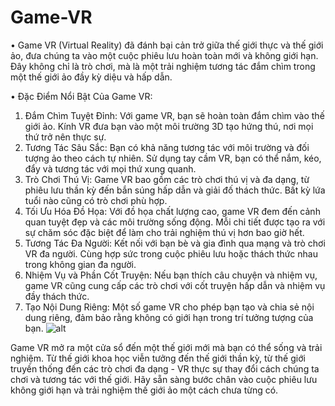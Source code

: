 # Game-VR

•	Game VR (Virtual Reality) đã đánh bại cản trở giữa thế giới thực và thế giới ảo, đưa chúng ta vào một cuộc phiêu lưu hoàn toàn mới và không giới hạn. Đây không chỉ là trò chơi, mà là một trải nghiệm tương tác đắm chìm trong một thế giới ảo đầy kỳ diệu và hấp dẫn.

•	Đặc Điểm Nổi Bật Của Game VR:

1.	Đắm Chìm Tuyệt Đỉnh: Với game VR, bạn sẽ hoàn toàn đắm chìm vào thế giới ảo. Kính VR đưa bạn vào một môi trường 3D tạo hứng thú, nơi mọi thứ trở nên thực sự.
2.	Tương Tác Sâu Sắc: Bạn có khả năng tương tác với môi trường và đối tượng ảo theo cách tự nhiên. Sử dụng tay cầm VR, bạn có thể nắm, kéo, đẩy và tương tác với mọi thứ xung quanh.
3.	Trò Chơi Thú Vị: Game VR bao gồm các trò chơi thú vị và đa dạng, từ phiêu lưu thần kỳ đến bắn súng hấp dẫn và giải đố thách thức. Bất kỳ lứa tuổi nào cũng có trò chơi phù hợp.
4.	Tối Ưu Hóa Đồ Họa: Với đồ họa chất lượng cao, game VR đem đến cảnh quan tuyệt đẹp và các môi trường sống động. Mỗi chi tiết được tạo ra với sự chăm sóc đặc biệt để làm cho trải nghiệm thú vị hơn bao giờ hết.
5.	Tương Tác Đa Người: Kết nối với bạn bè và gia đình qua mạng và trò chơi VR đa người. Cùng hợp sức trong cuộc phiêu lưu hoặc thách thức nhau trong không gian đa người.
6.	Nhiệm Vụ và Phần Cốt Truyện: Nếu bạn thích câu chuyện và nhiệm vụ, game VR cũng cung cấp các trò chơi với cốt truyện hấp dẫn và nhiệm vụ đầy thách thức.
7.	Tạo Nội Dung Riêng: Một số game VR cho phép bạn tạo và chia sẻ nội dung riêng, đảm bảo rằng không có giới hạn trong trí tưởng tượng của bạn.
![alt](https://img.lovepik.com/photo/40042/6541.jpg_wh860.jpg)

Game VR mở ra một cửa sổ đến một thế giới mới mà bạn có thể sống và trải nghiệm. Từ thế giới khoa học viễn tưởng đến thế giới thần kỳ, từ thế giới truyền thống đến các trò chơi đa dạng - VR thực sự thay đổi cách chúng ta chơi và tương tác với thế giới. Hãy sẵn sàng bước chân vào cuộc phiêu lưu không giới hạn và trải nghiệm thế giới ảo một cách chưa từng có.


